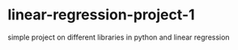 # linear-regression-project-1                              


simple project on different libraries in python and linear regression
